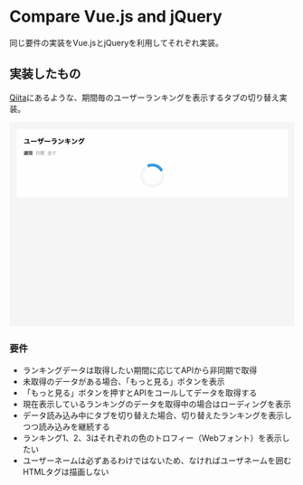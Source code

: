 # Compare Vue.js and jQuery
同じ要件の実装をVue.jsとjQueryを利用してそれぞれ実装。

## 実装したもの
[Qiita](https://qiita.com/trend)にあるような、期間毎のユーザーランキングを表示するタブの切り替え実装。

![タブ](./rankings.gif "タブ")

### 要件
- ランキングデータは取得したい期間に応じてAPIから非同期で取得
- 未取得のデータがある場合、「もっと見る」ボタンを表示
- 「もっと見る」ボタンを押すとAPIをコールしてデータを取得する
- 現在表示しているランキングのデータを取得中の場合はローディングを表示
- データ読み込み中にタブを切り替えた場合、切り替えたランキングを表示しつつ読み込みを継続する
- ランキング1、2、3はそれぞれの色のトロフィー（Webフォント）を表示したい
- ユーザーネームは必ずあるわけではないため、なければユーザネームを囲むHTMLタグは描画しない
